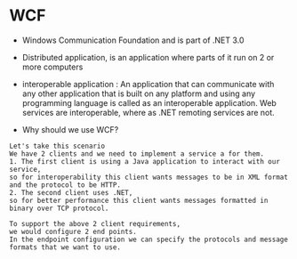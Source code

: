 # WCF
- Windows Communication Foundation and is part of .NET 3.0
- Distributed application, is an application where parts of it run on 2 or more computers
- interoperable application : An application that can communicate with any other application that is built on any platform and using any programming language is called as an interoperable application. Web services are interoperable, where as .NET remoting services are not.

- Why should we use WCF?

```
Let's take this scenario
We have 2 clients and we need to implement a service a for them. 
1. The first client is using a Java application to interact with our service, 
so for interoperability this client wants messages to be in XML format and the protocol to be HTTP.
2. The second client uses .NET, 
so for better performance this client wants messages formatted in binary over TCP protocol.
 
To support the above 2 client requirements, 
we would configure 2 end points. 
In the endpoint configuration we can specify the protocols and message formats that we want to use.
```
